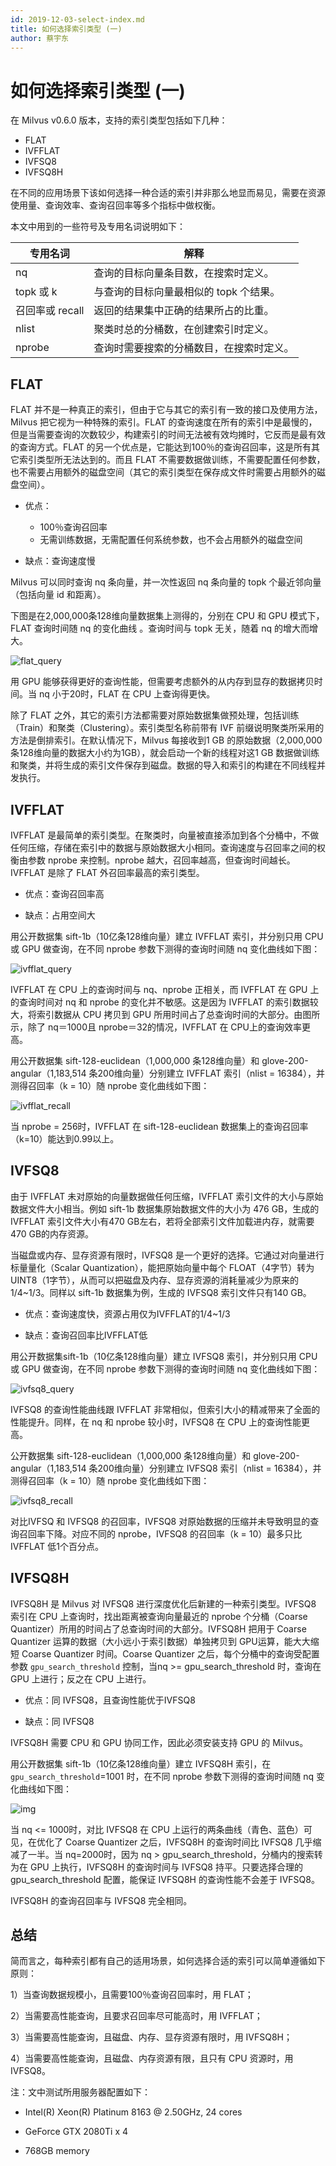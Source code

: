 ```yaml
---
id: 2019-12-03-select-index.md
title: 如何选择索引类型 (一)
author: 蔡宇东
---
```


# 如何选择索引类型 (一)

在 Milvus v0.6.0 版本，支持的索引类型包括如下几种：

- FLAT
- IVFFLAT
- IVFSQ8
- IVFSQ8H

在不同的应用场景下该如何选择一种合适的索引并非那么地显而易见，需要在资源使用量、查询效率、查询召回率等多个指标中做权衡。

本文中用到的一些符号及专用名词说明如下：

| 专用名词       | 解释                            |
| -------------- | ---------------------------------- |
| nq             | 查询的目标向量条目数，在搜索时定义。       |
| topk 或 k      | 与查询的目标向量最相似的 topk 个结果。 |
| 召回率或 recall | 返回的结果集中正确的结果所占的比重。 |
| nlist          | 聚类时总的分桶数，在创建索引时定义。        |
| nprobe         | 查询时需要搜索的分桶数目，在搜索时定义。   |

## FLAT

FLAT 并不是一种真正的索引，但由于它与其它的索引有一致的接口及使用方法，Milvus 把它视为一种特殊的索引。FLAT 的查询速度在所有的索引中是最慢的，但是当需要查询的次数较少，构建索引的时间无法被有效均摊时，它反而是最有效的查询方式。FLAT 的另一个优点是，它能达到100％的查询召回率，这是所有其它索引类型所无法达到的。而且 FLAT 不需要数据做训练，不需要配置任何参数，也不需要占用额外的磁盘空间（其它的索引类型在保存成文件时需要占用额外的磁盘空间）。

- 优点：
  - 100％查询召回率
  - 无需训练数据，无需配置任何系统参数，也不会占用额外的磁盘空间

- 缺点：查询速度慢

Milvus 可以同时查询 nq 条向量，并一次性返回 nq 条向量的 topk 个最近邻向量（包括向量 id 和距离）。

下图是在2,000,000条128维向量数据集上测得的，分别在 CPU 和 GPU 模式下，FLAT 查询时间随 nq 的变化曲线 。查询时间与 topk 无关，随着 nq 的增大而增大。

![flat_query](https://raw.githubusercontent.com/milvus-io/community/master/blog/assets/index_select/flat_query.PNG)

用 GPU 能够获得更好的查询性能，但需要考虑额外的从内存到显存的数据拷贝时间。当 nq 小于20时，FLAT 在 CPU 上查询得更快。

除了 FLAT 之外，其它的索引方法都需要对原始数据集做预处理，包括训练（Train）和聚类（Clustering）。索引类型名称前带有 IVF 前缀说明聚类所采用的方法是倒排索引。在默认情况下，Milvus 每接收到1 GB 的原始数据（2,000,000条128维向量的数据大小约为1GB），就会启动一个新的线程对这1 GB 数据做训练和聚类，并将生成的索引文件保存到磁盘。数据的导入和索引的构建在不同线程并发执行。

## IVFFLAT

IVFFLAT 是最简单的索引类型。在聚类时，向量被直接添加到各个分桶中，不做任何压缩，存储在索引中的数据与原始数据大小相同。查询速度与召回率之间的权衡由参数 nprobe 来控制。nprobe 越大，召回率越高，但查询时间越长。IVFFLAT 是除了 FLAT 外召回率最高的索引类型。

- 优点：查询召回率高

- 缺点：占用空间大


用公开数据集 sift-1b（10亿条128维向量）建立 IVFFLAT 索引，并分别只用 CPU 或 GPU 做查询，在不同 nprobe 参数下测得的查询时间随 nq 变化曲线如下图：

![ivfflat_query](https://raw.githubusercontent.com/milvus-io/community/master/blog/assets/index_select/ivfflat_query.PNG)

IVFFLAT 在 CPU 上的查询时间与 nq、nprobe 正相关，而 IVFFLAT 在 GPU 上的查询时间对 nq 和 nprobe 的变化并不敏感。这是因为 IVFFLAT 的索引数据较大，将索引数据从 CPU 拷贝到 GPU 所用时间占了总查询时间的大部分。由图所示，除了 nq＝1000且 nprobe＝32的情况，IVFFLAT 在 CPU上的查询效率更高。

用公开数据集 sift-128-euclidean（1,000,000 条128维向量）和 glove-200-angular（1,183,514 条200维向量）分别建立 IVFFLAT 索引（nlist = 16384），并测得召回率（k = 10）随 nprobe 变化曲线如下图：

![ivfflat_recall](https://raw.githubusercontent.com/milvus-io/community/master/blog/assets/index_select/ivfflat_recall.PNG)

当 nprobe = 256时，IVFFLAT 在 sift-128-euclidean 数据集上的查询召回率（k=10）能达到0.99以上。

## IVFSQ8

由于 IVFFLAT 未对原始的向量数据做任何压缩，IVFFLAT 索引文件的大小与原始数据文件大小相当。例如 sift-1b 数据集原始数据文件的大小为 476 GB，生成的 IVFFLAT 索引文件大小有470 GB左右，若将全部索引文件加载进内存，就需要470 GB的内存资源。

当磁盘或内存、显存资源有限时，IVFSQ8 是一个更好的选择。它通过对向量进行标量量化（Scalar Quantization），能把原始向量中每个 FLOAT（4字节）转为 UINT8（1字节），从而可以把磁盘及内存、显存资源的消耗量减少为原来的1/4~1/3。同样以 sift-1b 数据集为例，生成的 IVFSQ8 索引文件只有140 GB。

-  优点：查询速度快，资源占用仅为IVFFLAT的1/4~1/3

-  缺点：查询召回率比IVFFLAT低

用公开数据集sift-1b（10亿条128维向量）建立 IVFSQ8 索引，并分别只用 CPU 或 GPU 做查询，在不同 nprobe 参数下测得的查询时间随 nq 变化曲线如下图：

![ivfsq8_query](https://raw.githubusercontent.com/milvus-io/community/master/blog/assets/index_select/ivfsq8_query.PNG)

IVFSQ8 的查询性能曲线跟 IVFFLAT 非常相似，但索引大小的精减带来了全面的性能提升。同样，在 nq 和 nprobe 较小时，IVFSQ8 在 CPU 上的查询性能更高。

公开数据集 sift-128-euclidean（1,000,000 条128维向量）和 glove-200-angular（1,183,514 条200维向量）分别建立 IVFSQ8 索引（nlist = 16384），并测得召回率（k = 10）随 nprobe 变化曲线如下图：

![ivfsq8_recall](https://raw.githubusercontent.com/milvus-io/community/master/blog/assets/index_select/ivfsq8_recall.PNG)

对比IVFSQ 和 IVFSQ8 的召回率，IVFSQ8 对原始数据的压缩并未导致明显的查询召回率下降。对应不同的 nprobe，IVFSQ8 的召回率（k = 10）最多只比 IVFFLAT 低1个百分点。

## IVFSQ8H

IVFSQ8H 是 Milvus 对 IVFSQ8 进行深度优化后新建的一种索引类型。IVFSQ8 索引在 CPU 上查询时，找出距离被查询向量最近的 nprobe 个分桶（Coarse Quantizer）所用的时间占了总查询时间的大部分。IVFSQ8H 把用于 Coarse Quantizer 运算的数据（大小远小于索引数据）单独拷贝到 GPU运算，能大大缩短 Coarse Quantizer 时间。Coarse Quantizer 之后，每个分桶中的查询受配置参数 `gpu_search_threshold` 控制，当nq >= gpu_search_threshold 时，查询在 GPU 上进行；反之在 CPU 上进行。

- 优点：同 IVFSQ8，且查询性能优于IVFSQ8

- 缺点：同 IVFSQ8

IVFSQ8H 需要 CPU 和 GPU 协同工作，因此必须安装支持 GPU 的 Milvus。

用公开数据集 sift-1b（10亿条128维向量）建立 IVFSQ8H 索引，在 `gpu_search_threshold`=1001 时，在不同 nprobe 参数下测得的查询时间随 nq 变化曲线如下图：

![img](https://raw.githubusercontent.com/milvus-io/community/master/blog/assets/index_select/ivfsq8h_query.PNG)

当 nq <= 1000时，对比 IVFSQ8 在 CPU 上运行的两条曲线（青色、蓝色）可见，在优化了 Coarse Quantizer 之后，IVFSQ8H 的查询时间比 IVFSQ8 几乎缩减了一半。当 nq=2000时，因为 nq > gpu_search_threshold，分桶内的搜索转为在 GPU 上执行，IVFSQ8H 的查询时间与 IVFSQ8 持平。只要选择合理的 gpu_search_threshold 配置，能保证 IVFSQ8H 的查询性能不会差于 IVFSQ8。

IVFSQ8H 的查询召回率与 IVFSQ8 完全相同。

## 总结

简而言之，每种索引都有自己的适用场景，如何选择合适的索引可以简单遵循如下原则：

1）当查询数据规模小，且需要100％查询召回率时，用 FLAT；

2）当需要高性能查询，且要求召回率尽可能高时，用 IVFFLAT；

3）当需要高性能查询，且磁盘、内存、显存资源有限时，用 IVFSQ8H；

4）当需要高性能查询，且磁盘、内存资源有限，且只有 CPU 资源时，用 IVFSQ8。

 

注：文中测试所用服务器配置如下：

- Intel(R) Xeon(R) Platinum 8163 @ 2.50GHz, 24 cores

- GeForce GTX 2080Ti x 4

- 768GB memory
